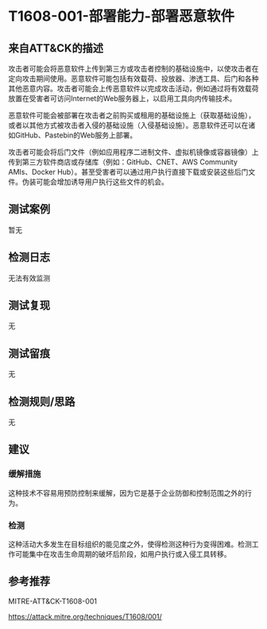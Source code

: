 # T1608-001-部署能力-部署恶意软件

## 来自ATT&CK的描述

攻击者可能会将恶意软件上传到第三方或攻击者控制的基础设施中，以使攻击者在定向攻击期间使用。恶意软件可能包括有效载荷、投放器、渗透工具、后门和各种其他恶意内容。攻击者可能会上传恶意软件以完成攻击活动，例如通过将有效载荷放置在受害者可访问Internet的Web服务器上，以启用工具向内传输技术。

恶意软件可能会被部署在攻击者之前购买或租用的基础设施上（获取基础设施），或者以其他方式被攻击者入侵的基础设施（入侵基础设施）。恶意软件还可以在诸如GitHub、Pastebin的Web服务上部署。

攻击者可能会将后门文件（例如应用程序二进制文件、虚拟机镜像或容器镜像）上传到第三方软件商店或存储库（例如：GitHub、CNET、AWS Community AMIs、Docker Hub）。甚至受害者可以通过用户执行直接下载或安装这些后门文件。伪装可能会增加诱导用户执行这些文件的机会。

## 测试案例

暂无

## 检测日志

无法有效监测

## 测试复现

无

## 测试留痕

无

## 检测规则/思路

无

## 建议

### 缓解措施

这种技术不容易用预防控制来缓解，因为它是基于企业防御和控制范围之外的行为。

### 检测

这种活动大多发生在目标组织的能见度之外，使得检测这种行为变得困难。检测工作可能集中在攻击生命周期的破坏后阶段，如用户执行或入侵工具转移。

## 参考推荐

MITRE-ATT&CK-T1608-001

<https://attack.mitre.org/techniques/T1608/001/>
